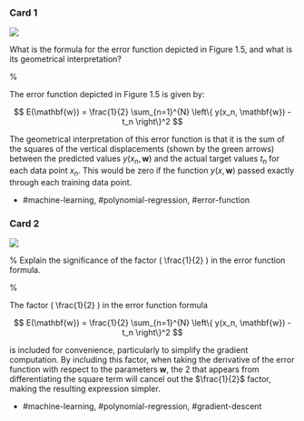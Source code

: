### Card 1

![](https://cdn.mathpix.com/cropped/2024_05_18_17918633c30415faad8eg-1.jpg?height=599&width=772&top_left_y=223&top_left_x=877)

What is the formula for the error function depicted in Figure 1.5, and what is its geometrical interpretation?

%

The error function depicted in Figure 1.5 is given by:

$$
E(\mathbf{w}) = \frac{1}{2} \sum_{n=1}^{N} \left\{ y(x_n, \mathbf{w}) - t_n \right\}^2
$$

The geometrical interpretation of this error function is that it is the sum of the squares of the vertical displacements (shown by the green arrows) between the predicted values $y(x_n, \mathbf{w})$ and the actual target values $t_n$ for each data point $x_n$. This would be zero if the function $y(x, \mathbf{w})$ passed exactly through each training data point.

- #machine-learning, #polynomial-regression, #error-function

### Card 2

![](https://cdn.mathpix.com/cropped/2024_05_18_17918633c30415faad8eg-1.jpg?height=599&width=772&top_left_y=223&top_left_x=877)

%
Explain the significance of the factor \( \frac{1}{2} \) in the error function formula.

%

The factor \( \frac{1}{2} \) in the error function formula 

$$
E(\mathbf{w}) = \frac{1}{2} \sum_{n=1}^{N} \left\{ y(x_n, \mathbf{w}) - t_n \right\}^2 
$$

is included for convenience, particularly to simplify the gradient computation. By including this factor, when taking the derivative of the error function with respect to the parameters $\mathbf{w}$, the 2 that appears from differentiating the square term will cancel out the $\frac{1}{2}$ factor, making the resulting expression simpler.

- #machine-learning, #polynomial-regression, #gradient-descent